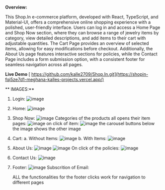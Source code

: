 **Overview:**

This Shop.In e-commerce platform, developed with React, TypeScript, and Material-UI, offers a comprehensive online shopping experience with a polished, user-friendly interface. Users can log in and access a Home Page and Shop Now section, where they can browse a range of jewelry items by category, view detailed descriptions, and add items to their cart with adjustable quantities. The Cart Page provides an overview of selected items, allowing for easy modifications before checkout. Additionally, the About Us page features interactive sections for policies, while the Contact Page includes a form submission option, with a consistent footer for seamless navigation across all pages.

  **Live Demo**
   [ https://github.com/kalle2709/Shop.In.git](https://shopin-fqi5ze7d1-meghana-kalles-projects.vercel.app/)

  ** IMAGES:**
  1. Login:
   ![image](https://github.com/user-attachments/assets/22c9b87a-1b79-44be-8304-81380aca718c)
  2. Home:
   ![image](https://github.com/user-attachments/assets/b86b3e01-53b9-4186-9f8e-be7a71bf9e72)
  3. Shop Now:
   ![image](https://github.com/user-attachments/assets/655ca9a8-f186-4c59-b23e-b53f03d80547)
   Categories of the products all opens their item pages:
      ![image](https://github.com/user-attachments/assets/419c52fb-fe06-4a0e-b0a0-21edf577dd5a)
     on click of item: ![image](https://github.com/user-attachments/assets/380c83a8-02fc-4118-9486-fc26ef415ea2)
     the carousel buttons below the image shows the other image


  5. Cart:
      a. Without Items:
           ![image](https://github.com/user-attachments/assets/a14d16b0-0a26-476d-a7cf-3a3080d6b80f)
      b. With Items:
        ![image](https://github.com/user-attachments/assets/bad35f6b-1da6-401b-b5b5-36ca84793af0)

  6. About Us:
      ![image](https://github.com/user-attachments/assets/41637289-5630-4deb-ba8a-e2df2fb7609c)
     ![image](https://github.com/user-attachments/assets/80fa6043-d873-4d63-8dd2-d14a46cd8b63)
     On click of the policies:
     ![image](https://github.com/user-attachments/assets/4d92473b-ef2e-4b5b-b183-561fd6d087a5)

  7. Contact Us:
      ![image](https://github.com/user-attachments/assets/ce4edc12-007d-42b4-ad0f-84b737cc634e)

  8.  Footer:
      ![image](https://github.com/user-attachments/assets/2f1715ad-c263-4190-98bc-47d42c4344b5)
      Subscrition of Email:

      ALL the functionalities for the footer clicks work for navigation to different pages
        



   
   

   

   



